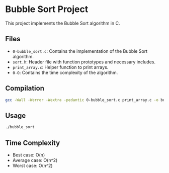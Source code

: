 # Bubble Sort Project

This project implements the Bubble Sort algorithm in C.

## Files

- `0-bubble_sort.c`: Contains the implementation of the Bubble Sort algorithm.
- `sort.h`: Header file with function prototypes and necessary includes.
- `print_array.c`: Helper function to print arrays.
- `0-O`: Contains the time complexity of the algorithm.

## Compilation

```bash
gcc -Wall -Werror -Wextra -pedantic 0-bubble_sort.c print_array.c -o bubble_sort
```

## Usage

```bash
./bubble_sort
```

## Time Complexity

- Best case: O(n)
- Average case: O(n^2)
- Worst case: O(n^2)
